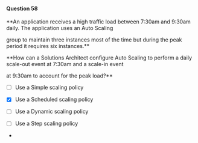 #### Question  58


**An application receives a high traffic load between 7:30am and 9:30am daily. The application uses an Auto Scaling

group to maintain three instances most of the time but during the peak period it requires six instances.**


**How can a Solutions Architect configure Auto Scaling to perform a daily scale-out event at 7:30am and a scale-in event

at 9:30am to account for the peak load?**


- [ ] Use a Simple scaling policy


- [x] Use a Scheduled scaling policy


- [ ] Use a Dynamic scaling policy


- [ ] Use a Step scaling policy


*